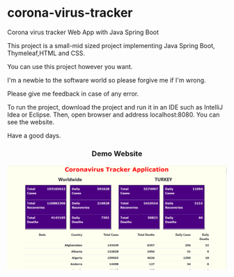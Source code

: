 # corona-virus-tracker
Corona virus tracker Web App with Java Spring Boot

This project is a small-mid sized project implementing Java Spring Boot, Thymeleaf,HTML and CSS.

You can use this project however you want.

I'm a newbie to the software world so please forgive me if I'm wrong. 

Please give me feedback in case of any error.

To run the project, download the project and run it in an IDE such as IntelliJ Idea or Eclipse. Then, open browser and address localhost:8080. You can see the website.

Have a good days.

<h3 align=center>Demo Website</h3>
<img src="coronavirusTrackerApp.PNG"></img>



